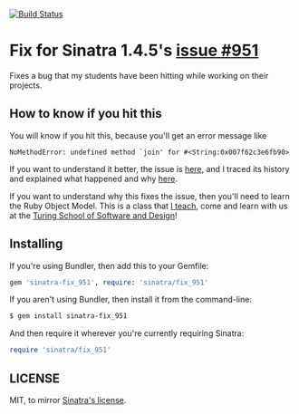 [![Build Status](https://secure.travis-ci.org/JoshCheek/sinatra-fix_951.png?branch=master)](https://travis-ci.org/JoshCheek/sinatra-fix_951)

Fix for Sinatra 1.4.5's [issue #951](https://github.com/sinatra/sinatra/issues/951)
===================================================================================

Fixes a bug that my students have been hitting while working on their projects.

How to know if you hit this
---------------------------

You will know if you hit this, because you'll get an error message like

```
NoMethodError: undefined method `join' for #<String:0x007f62c3e6fb90>
```

If you want to understand it better, the issue is [here](https://github.com/sinatra/sinatra/issues/951),
and I traced its history and explained what happened and why [here](https://github.com/sinatra/sinatra/issues/951#issuecomment-73140540).

If you want to understand why this fixes the issue,
then you'll need to learn the Ruby Object Model.
This is a class that [I teach](object-model-2httpsgithubcomjoshcheekruby-object-model),
come and learn with us at the [Turing School of Software and Design](http://turing.io/)!

Installing
----------

If you're using Bundler, then add this to your Gemfile:

```ruby
gem 'sinatra-fix_951', require: 'sinatra/fix_951'
```

If you aren't using Bundler, then install it from the command-line:

```sh
$ gem install sinatra-fix_951
```

And then require it wherever you're currently requiring Sinatra:

```ruby
require 'sinatra/fix_951'
```

LICENSE
-------

MIT, to mirror [Sinatra's license](https://github.com/sinatra/sinatra/blob/master/LICENSE).
